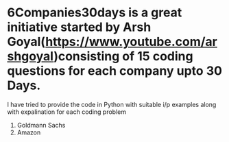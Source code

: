 # 6Companies30days is a great initiative started by Arsh Goyal(https://www.youtube.com/arshgoyal)consisting of 15 coding questions for each company upto 30 Days.
I have tried to provide the code in Python with suitable i/p examples along with expalination for each coding problem
<ol>
  <li> Goldmann Sachs
  <li> Amazon
</ol>

